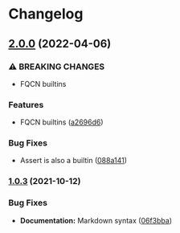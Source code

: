 # Changelog

## [2.0.0](https://github.com/agoloncser/ansible-role-pyenv/compare/v1.0.3...v2.0.0) (2022-04-06)


### ⚠ BREAKING CHANGES

* FQCN builtins

### Features

* FQCN builtins ([a2696d6](https://github.com/agoloncser/ansible-role-pyenv/commit/a2696d63ae085fce0bbcb12f533e9888fd957a18))


### Bug Fixes

* Assert is also a builtin ([088a141](https://github.com/agoloncser/ansible-role-pyenv/commit/088a141a6b3f65fc90493a9e908f9ca5a4f627a8))

### [1.0.3](https://www.github.com/agoloncser/ansible-role-pyenv/compare/v1.0.2...v1.0.3) (2021-10-12)


### Bug Fixes

* **Documentation:** Markdown syntax ([06f3bba](https://www.github.com/agoloncser/ansible-role-pyenv/commit/06f3bbace55c0dbd48f919019f97e7dba6dc31b6))
